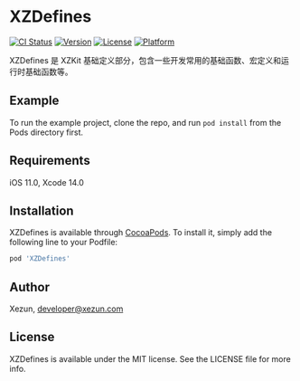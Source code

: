 # XZDefines

[![CI Status](https://img.shields.io/badge/Build-pass-brightgreen.svg)](https://cocoapods.org/pods/XZDefines)
[![Version](https://img.shields.io/cocoapods/v/XZDefines.svg?style=flat)](https://cocoapods.org/pods/XZDefines)
[![License](https://img.shields.io/cocoapods/l/XZDefines.svg?style=flat)](https://cocoapods.org/pods/XZDefines)
[![Platform](https://img.shields.io/cocoapods/p/XZDefines.svg?style=flat)](https://cocoapods.org/pods/XZDefines)

XZDefines 是 XZKit 基础定义部分，包含一些开发常用的基础函数、宏定义和运行时基础函数等。

## Example

To run the example project, clone the repo, and run `pod install` from the Pods directory first.

## Requirements

iOS 11.0, Xcode 14.0

## Installation

XZDefines is available through [CocoaPods](https://cocoapods.org). To install it, simply add the following line to your Podfile:

```ruby
pod 'XZDefines'
```

## Author

Xezun, developer@xezun.com

## License

XZDefines is available under the MIT license. See the LICENSE file for more info.
